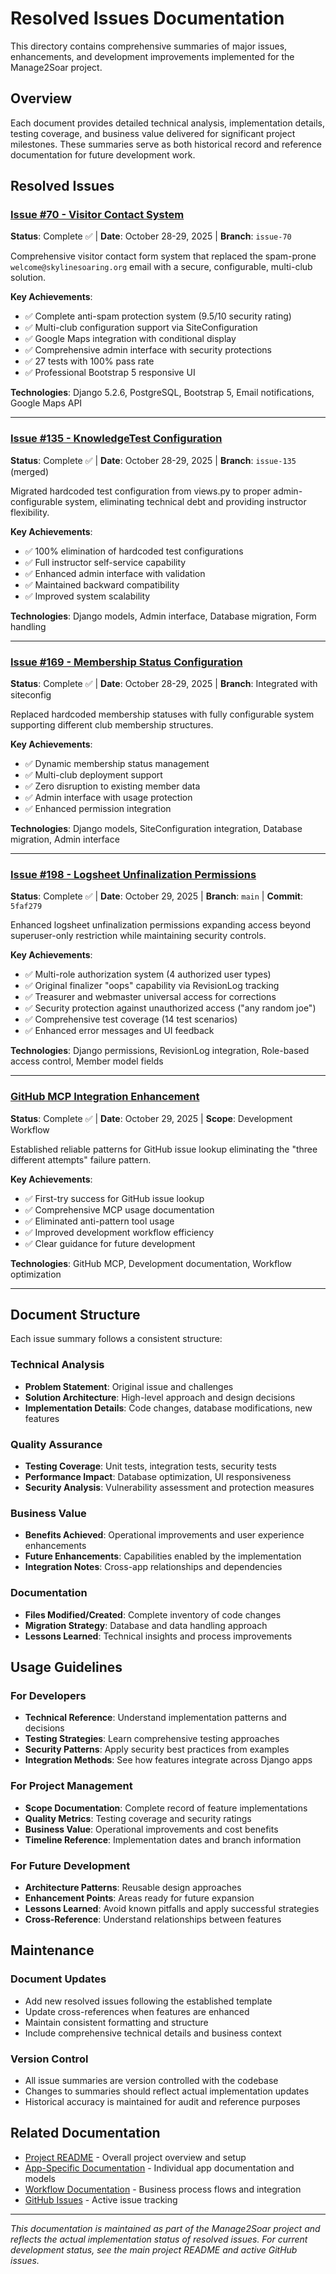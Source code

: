 # Resolved Issues Documentation

This directory contains comprehensive summaries of major issues, enhancements, and development improvements implemented for the Manage2Soar project.

## Overview

Each document provides detailed technical analysis, implementation details, testing coverage, and business value delivered for significant project milestones. These summaries serve as both historical record and reference documentation for future development work.

## Resolved Issues

### [Issue #70 - Visitor Contact System](issue-70-visitor-contact-system.md)
**Status**: Complete ✅ | **Date**: October 28-29, 2025 | **Branch**: `issue-70`

Comprehensive visitor contact form system that replaced the spam-prone `welcome@skylinesoaring.org` email with a secure, configurable, multi-club solution.

**Key Achievements**:
- ✅ Complete anti-spam protection system (9.5/10 security rating)
- ✅ Multi-club configuration support via SiteConfiguration
- ✅ Google Maps integration with conditional display
- ✅ Comprehensive admin interface with security protections
- ✅ 27 tests with 100% pass rate
- ✅ Professional Bootstrap 5 responsive UI

**Technologies**: Django 5.2.6, PostgreSQL, Bootstrap 5, Email notifications, Google Maps API

---

### [Issue #135 - KnowledgeTest Configuration](issue-135-knowledgetest-configuration.md)
**Status**: Complete ✅ | **Date**: October 28-29, 2025 | **Branch**: `issue-135` (merged)

Migrated hardcoded test configuration from views.py to proper admin-configurable system, eliminating technical debt and providing instructor flexibility.

**Key Achievements**:
- ✅ 100% elimination of hardcoded test configurations
- ✅ Full instructor self-service capability  
- ✅ Enhanced admin interface with validation
- ✅ Maintained backward compatibility
- ✅ Improved system scalability

**Technologies**: Django models, Admin interface, Database migration, Form handling

---

### [Issue #169 - Membership Status Configuration](issue-169-membership-status-configuration.md)
**Status**: Complete ✅ | **Date**: October 28-29, 2025 | **Branch**: Integrated with siteconfig

Replaced hardcoded membership statuses with fully configurable system supporting different club membership structures.

**Key Achievements**:
- ✅ Dynamic membership status management
- ✅ Multi-club deployment support
- ✅ Zero disruption to existing member data
- ✅ Admin interface with usage protection
- ✅ Enhanced permission integration

**Technologies**: Django models, SiteConfiguration integration, Database migration, Admin interface

---

### [Issue #198 - Logsheet Unfinalization Permissions](issue-198-logsheet-unfinalization-permissions.md)
**Status**: Complete ✅ | **Date**: October 29, 2025 | **Branch**: `main` | **Commit**: `5faf279`

Enhanced logsheet unfinalization permissions expanding access beyond superuser-only restriction while maintaining security controls.

**Key Achievements**:
- ✅ Multi-role authorization system (4 authorized user types)
- ✅ Original finalizer "oops" capability via RevisionLog tracking
- ✅ Treasurer and webmaster universal access for corrections
- ✅ Security protection against unauthorized access ("any random joe")
- ✅ Comprehensive test coverage (14 test scenarios)
- ✅ Enhanced error messages and UI feedback

**Technologies**: Django permissions, RevisionLog integration, Role-based access control, Member model fields

---

### [GitHub MCP Integration Enhancement](github-mcp-integration-enhancement.md)
**Status**: Complete ✅ | **Date**: October 29, 2025 | **Scope**: Development Workflow

Established reliable patterns for GitHub issue lookup eliminating the "three different attempts" failure pattern.

**Key Achievements**:
- ✅ First-try success for GitHub issue lookup
- ✅ Comprehensive MCP usage documentation
- ✅ Eliminated anti-pattern tool usage
- ✅ Improved development workflow efficiency
- ✅ Clear guidance for future development

**Technologies**: GitHub MCP, Development documentation, Workflow optimization

---

## Document Structure

Each issue summary follows a consistent structure:

### Technical Analysis
- **Problem Statement**: Original issue and challenges
- **Solution Architecture**: High-level approach and design decisions
- **Implementation Details**: Code changes, database modifications, new features

### Quality Assurance  
- **Testing Coverage**: Unit tests, integration tests, security tests
- **Performance Impact**: Database optimization, UI responsiveness
- **Security Analysis**: Vulnerability assessment and protection measures

### Business Value
- **Benefits Achieved**: Operational improvements and user experience enhancements
- **Future Enhancements**: Capabilities enabled by the implementation
- **Integration Notes**: Cross-app relationships and dependencies

### Documentation
- **Files Modified/Created**: Complete inventory of code changes
- **Migration Strategy**: Database and data handling approach
- **Lessons Learned**: Technical insights and process improvements

## Usage Guidelines

### For Developers
- **Technical Reference**: Understand implementation patterns and decisions
- **Testing Strategies**: Learn comprehensive testing approaches
- **Security Patterns**: Apply security best practices from examples
- **Integration Methods**: See how features integrate across Django apps

### For Project Management
- **Scope Documentation**: Complete record of feature implementations
- **Quality Metrics**: Testing coverage and security ratings
- **Business Value**: Operational improvements and cost benefits
- **Timeline Reference**: Implementation dates and branch information

### For Future Development
- **Architecture Patterns**: Reusable design approaches
- **Enhancement Points**: Areas ready for future expansion
- **Lessons Learned**: Avoid known pitfalls and apply successful strategies
- **Cross-Reference**: Understand relationships between features

## Maintenance

### Document Updates
- Add new resolved issues following the established template
- Update cross-references when features are enhanced
- Maintain consistent formatting and structure
- Include comprehensive technical details and business context

### Version Control
- All issue summaries are version controlled with the codebase
- Changes to summaries should reflect actual implementation updates
- Historical accuracy is maintained for audit and reference purposes

## Related Documentation

- [Project README](../README.md) - Overall project overview and setup
- [App-Specific Documentation](../) - Individual app documentation and models
- [Workflow Documentation](../workflows/) - Business process flows and integration
- [GitHub Issues](https://github.com/pietbarber/Manage2Soar/issues) - Active issue tracking

---

*This documentation is maintained as part of the Manage2Soar project and reflects the actual implementation status of resolved issues. For current development status, see the main project README and active GitHub issues.*